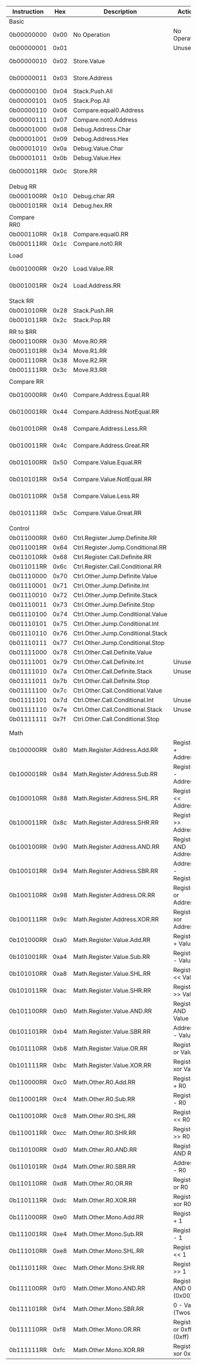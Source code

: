 | Instruction | Hex  | Description                       | Action                  | Mnem  | Short | Arguments         |
| ----------- | ---- | --------------------------------- | ----------------------- | ----- | ----- | ----------------- |
| Basic       |      |                                   |                         |       |       |                   |
| 0b00000000  | 0x00 | No Operation                      | No Operation            | NOP   |       | None              |
| 0b00000001  | 0x01 |                                   | Unused                  |       |       |                   |
| 0b00000010  | 0x02 | Store.Value                       |                         | STV   | ST    | Value, Address             |
| 0b00000011  | 0x03 | Store.Address                     |                         | STA   | ST    | Address, Address           |
| 0b00000100  | 0x04 | Stack.Push.All                    |                         | PSHA  | PSH   | None              |
| 0b00000101  | 0x05 | Stack.Pop.All                     |                         | POPA  | POP   | None              |
| 0b00000110  | 0x06 | Compare.equal0.Address            |                         | CEZA  | CEZ   | Address             |
| 0b00000111  | 0x07 | Compare.not0.Address              |                         | CNZA  | CNZ   | Address             |
| 0b00001000  | 0x08 | Debug.Address.Char                |                         | DBCA | DBGC  | Address           |
| 0b00001001  | 0x09 | Debug.Address.Hex                 |                         | DBGA  | DBG   | Address           |
| 0b00001010  | 0x0a | Debug.Value.Char                  |                         | DBCV | DBGC  | Value             |
| 0b00001011  | 0x0b | Debug.Value.Hex                   |                         | DBGV  | DBG   | Value             |
| 0b000011RR  | 0x0c | Store.RR                          |                         | STR   | ST    | Register, Address          |
|             |      |                                   |                         |       |       |                   |
| Debug RR    |      |                                   |                         |       |       |                   |
| 0b000100RR  | 0x10 | Debug.char.RR                     |                         | DBCR | DBGC  | Register          |
| 0b000101RR  | 0x14 | Debug.hex.RR                      |                         | DBGR  | DBG   | Register          |
|             |      |                                   |                         |       |       |                   |
| Compare RR0 |      |                                   |                         |       |       |                   |
| 0b000110RR  | 0x18 | Compare.equal0.RR                 |                         | CEZR  | CEZ   | Register          |
| 0b000111RR  | 0x1c | Compare.not0.RR                   |                         | CNZR  | CNZ   | Register          |
|             |      |                                   |                         |       |       |                   |
| Load        |      |                                   |                         |       |       |                   |
| 0b001000RR  | 0x20 | Load.Value.RR                     |                         | LDV   | LD    | Register, Value   |
| 0b001001RR  | 0x24 | Load.Address.RR                   |                         | LDA   | LD    | Register, Address |
|             |      |                                   |                         |       |       |                   |
| Stack RR    |      |                                   |                         |       |       |                   |
| 0b001010RR  | 0x28 | Stack.Push.RR                     |                         | PSHR  | PSH   | Register          |
| 0b001011RR  | 0x2c | Stack.Pop.RR                      |                         | POPR  | POP   | Register          |
|             |      |                                   |                         |       |       |                   |
| RR to $RR   |      |                                   |                         |       |       |                   |
| 0b001100RR  | 0x30 | Move.R0.RR                        |                         | ST0AR | STRR  | Register          |
| 0b001101RR  | 0x34 | Move.R1.RR                        |                         | ST1AR | STRR  | Register          |
| 0b001110RR  | 0x38 | Move.R2.RR                        |                         | ST2AR | STRR  | Register          |
| 0b001111RR  | 0x3c | Move.R3.RR                        |                         | ST3AR | STRR  | Register          |
|             |      |                                   |                         |       |       |                   |
| Compare RR  |      |                                   |                         |       |       |                   |
| 0b010000RR  | 0x40 | Compare.Address.Equal.RR          |                         | CEA   | CE    | Register, Address |
| 0b010001RR  | 0x44 | Compare.Address.NotEqual.RR       |                         | CNA   | CNE   | Register, Address |
| 0b010010RR  | 0x48 | Compare.Address.Less.RR           |                         | CLTA   | CLE   | Register, Address |
| 0b010011RR  | 0x4c | Compare.Address.Great.RR          |                         | CGTA   | CGE   | Register, Address |
| 0b010100RR  | 0x50 | Compare.Value.Equal.RR            |                         | CEV   | CE    | Register, Value   |
| 0b010101RR  | 0x54 | Compare.Value.NotEqual.RR         |                         | CNV   | CNE   | Register, Value   |
| 0b010110RR  | 0x58 | Compare.Value.Less.RR             |                         | CLTV   | CLE   | Register, Value   |
| 0b010111RR  | 0x5c | Compare.Value.Great.RR            |                         | CGTV   | CGE   | Register, Value   |
|             |      |                                   |                         |       |       |                   |
| Control     |      |                                   |                         |       |       |                   |
| 0b011000RR  | 0x60 | Ctrl.Register.Jump.Definite.RR    |                         | JPRD  | JMP   | Register          |
| 0b011001RR  | 0x64 | Ctrl.Register.Jump.Conditional.RR |                         | JPRC | JMPC  | Register          |
| 0b011010RR  | 0x68 | Ctrl.Register.Call.Definite.RR    |                         | CLRD  | CALL  | Register          |
| 0b011011RR  | 0x6c | Ctrl.Register.Call.Conditional.RR |                         | CLRC | CALLC | Register          |
| 0b01110000  | 0x70 | Ctrl.Other.Jump.Definite.Value    |                         | JPVD  | JMP   | Value             |
| 0b01110001  | 0x71 | Ctrl.Other.Jump.Definite.Int      |                         | INTD   | INT      | Value             |
| 0b01110010  | 0x72 | Ctrl.Other.Jump.Definite.Stack    |                         | RETD   | RET      | None              |
| 0b01110011  | 0x73 | Ctrl.Other.Jump.Definite.Stop     |                         | HLTD   | HLT      | None              |
| 0b01110100  | 0x74 | Ctrl.Other.Jump.Conditional.Value |                         | JPVC | JMPC  | Value             |
| 0b01110101  | 0x75 | Ctrl.Other.Jump.Conditional.Int   |                         | INTC  |       | Value             |
| 0b01110110  | 0x76 | Ctrl.Other.Jump.Conditional.Stack |                         | RETC  |       | None              |
| 0b01110111  | 0x77 | Ctrl.Other.Jump.Conditional.Stop  |                         | HLTC  |       | None              |
| 0b01111000  | 0x78 | Ctrl.Other.Call.Definite.Value    |                         | CLVD  | CALL  | Value             |
| 0b01111001  | 0x79 | Ctrl.Other.Call.Definite.Int      | Unused                  |       |       |                   |
| 0b01111010  | 0x7a | Ctrl.Other.Call.Definite.Stack    | Unused                  |       |       |                   |
| 0b01111011  | 0x7b | Ctrl.Other.Call.Definite.Stop     |                         | BRKD   | BRK      | None              |
| 0b01111100  | 0x7c | Ctrl.Other.Call.Conditional.Value |                         | CLVC | CALLC | Value             |
| 0b01111101  | 0x7d | Ctrl.Other.Call.Conditional.Int   | Unused                  |       |       |                   |
| 0b01111110  | 0x7e | Ctrl.Other.Call.Conditional.Stack | Unused                  |       |       |                   |
| 0b01111111  | 0x7f | Ctrl.Other.Call.Conditional.Stop  |                         | BRKC  |       | None              |
|             |      |                                   |                         |       |       |                   |
|             |      |                                   |                         |       |       |                   |
| Math        |      |                                   |                         |       |       |                   |
| 0b100000RR  | 0x80 | Math.Register.Address.Add.RR      | Register + Address      | ADDA  | ADD   | Register, Address |
| 0b100001RR  | 0x84 | Math.Register.Address.Sub.RR      | Register - Address      | SUBA  | SUB   | Register, Address |
| 0b100010RR  | 0x88 | Math.Register.Address.SHL.RR      | Register << Address     | SHLA  | SHL   | Register, Address |
| 0b100011RR  | 0x8c | Math.Register.Address.SHR.RR      | Register >> Address     | SHRA  | SHR   | Register, Address |
| 0b100100RR  | 0x90 | Math.Register.Address.AND.RR      | Register AND Address    | ANDA  | AND   | Register, Address |
| 0b100101RR  | 0x94 | Math.Register.Address.SBR.RR      | Address - Register      | SBRA  | SBR   | Register, Address |
| 0b100110RR  | 0x98 | Math.Register.Address.OR.RR       | Register or Address     | ORA   | OR    | Register, Address |
| 0b100111RR  | 0x9c | Math.Register.Address.XOR.RR      | Register xor Address    | XORA  | XOR   | Register, Address |
| 0b101000RR  | 0xa0 | Math.Register.Value.Add.RR        | Register + Value        | ADDV  | ADD   | Register, Value   |
| 0b101001RR  | 0xa4 | Math.Register.Value.Sub.RR        | Register - Value        | SUBV  | SUB   | Register, Value   |
| 0b101010RR  | 0xa8 | Math.Register.Value.SHL.RR        | Register << Value       | SHLV  | SHL   | Register, Value   |
| 0b101011RR  | 0xac | Math.Register.Value.SHR.RR        | Register >> Value       | SHRV  | SHR   | Register, Value   |
| 0b101100RR  | 0xb0 | Math.Register.Value.AND.RR        | Register AND Value      | ANDV  | AND   | Register, Value   |
| 0b101101RR  | 0xb4 | Math.Register.Value.SBR.RR        | Address - Value         | SBRV  | SBR   | Register, Value   |
| 0b101110RR  | 0xb8 | Math.Register.Value.OR.RR         | Register or Value       | ORV   | OR    | Register, Value   |
| 0b101111RR  | 0xbc | Math.Register.Value.XOR.RR        | Register xor Value      | XORV  | XOR   | Register, Value   |
| 0b110000RR  | 0xc0 | Math.Other.R0.Add.RR              | Register + R0           | ADDR  | ADD   | Register          |
| 0b110001RR  | 0xc4 | Math.Other.R0.Sub.RR              | Register - R0           | SUBR  | SUB   | Register          |
| 0b110010RR  | 0xc8 | Math.Other.R0.SHL.RR              | Register << R0          | SHLR  | SHL   | Register          |
| 0b110011RR  | 0xcc | Math.Other.R0.SHR.RR              | Register >> R0          | SHRR  | SHR   | Register          |
| 0b110100RR  | 0xd0 | Math.Other.R0.AND.RR              | Register AND R0         | ANDR  | AND   | Register          |
| 0b110101RR  | 0xd4 | Math.Other.R0.SBR.RR              | Address - R0            | SBRR  | SBR   | Register          |
| 0b110110RR  | 0xd8 | Math.Other.R0.OR.RR               | Register or R0          | ORR   | OR    | Register          |
| 0b110111RR  | 0xdc | Math.Other.R0.XOR.RR              | Register xor R0         | XORR  | XOR   | Register          |
| 0b111000RR  | 0xe0 | Math.Other.Mono.Add.RR            | Register + 1            | INC   | INC   | Register          |
| 0b111001RR  | 0xe4 | Math.Other.Mono.Sub.RR            | Register - 1            | DEC   |       | Register          |
| 0b111010RR  | 0xe8 | Math.Other.Mono.SHL.RR            | Register << 1           | SHLO  |       | Register          |
| 0b111011RR  | 0xec | Math.Other.Mono.SHR.RR            | Register >> 1           | SHRO  |       | Register          |
| 0b111100RR  | 0xf0 | Math.Other.Mono.AND.RR            | Register AND 0 (0x00)   | ZERO  |       | Register          |
| 0b111101RR  | 0xf4 | Math.Other.Mono.SBR.RR            | 0 - Value (Twos)        | NEG   |       | Register          |
| 0b111110RR  | 0xf8 | Math.Other.Mono.OR.RR             | Register or 0xff (0xff) | FULL  |       | Register          |
| 0b111111RR  | 0xfc | Math.Other.Mono.XOR.RR            | Register xor 0xff       | NOT   |       | Register          |
